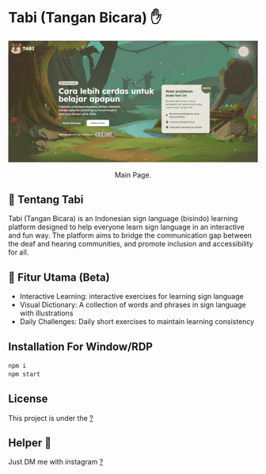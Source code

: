 <h1>Tabi (Tangan Bicara) ✋</h1>


<p align="center">
  <img src="./public/img/page/dashboard.png" width="550" />
</p>
 
<p align="center">Main Page.</p>

## 📖 Tentang Tabi

Tabi (Tangan Bicara) is an Indonesian sign language (bisindo) learning platform designed to help everyone learn sign language in an interactive and fun way. The platform aims to bridge the communication gap between the deaf and hearing communities, and promote inclusion and accessibility for all.

## 💎 Fitur Utama (Beta)

- Interactive Learning: interactive exercises for learning sign language
- Visual Dictionary: A collection of words and phrases in sign language with illustrations
- Daily Challenges: Daily short exercises to maintain learning consistency
 
## Installation For Window/RDP

```bash
npm i
npm start
```

## License

This project is under the [?](https://github.com/Zhvny)

## Helper 🤖

Just DM me with instagram [?](https://www.instagram.com/jkt48.kathrina/)
